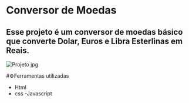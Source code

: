 # Conversor de Moedas
## Esse projeto é um conversor de moedas básico que converte Dolar, Euros e Libra Esterlinas em Reais. 

![Projeto jpg](https://github.com/user-attachments/assets/07bd8bdb-e6cd-423e-86d9-b411defe390f)



#⚙️Ferramentas utilizadas 

 - Html 
 - css 
 -Javascript
